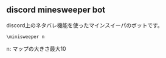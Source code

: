 ## discord minesweeper bot

discord上のネタバレ機能を使ったマインスイーパのボットです。

```
\minisweeper n
```

n: マップの大きさ最大10
